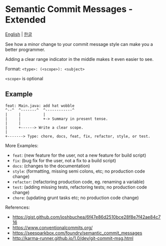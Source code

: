 # Semantic Commit Messages - Extended

[English](https://github.com/jbnu-coda/coda-code-templates/blob/main/commit/commit_style.md) | [한글](https://github.com/jbnu-coda/coda-code-templates/blob/main/commit/commit_style_ko.md)

See how a minor change to your commit message style can make you a better programmer.

Adding a clear range indicator in the middle makes it even easier to see.

Format: `<type>: (<scope>): <subject>`

`<scope>` is optional

## Example

```
feat: Main.java: add hat wobble
^--^  ^-------^  ^------------^
|     |          | 
|     |          +-> Summary in present tense.
|     |
|     +------> Write a clear scope.
|
+-------> Type: chore, docs, feat, fix, refactor, style, or test.
```

More Examples:

- `feat`: (new feature for the user, not a new feature for build script)
- `fix`: (bug fix for the user, not a fix to a build script)
- `docs`: (changes to the documentation)
- `style`: (formatting, missing semi colons, etc; no production code change)
- `refactor`: (refactoring production code, eg. renaming a variable)
- `test`: (adding missing tests, refactoring tests; no production code change)
- `chore`: (updating grunt tasks etc; no production code change)

References:

- https://gist.github.com/joshbuchea/6f47e86d2510bce28f8e7f42ae84c716
- https://www.conventionalcommits.org/
- https://seesparkbox.com/foundry/semantic_commit_messages
- http://karma-runner.github.io/1.0/dev/git-commit-msg.html
